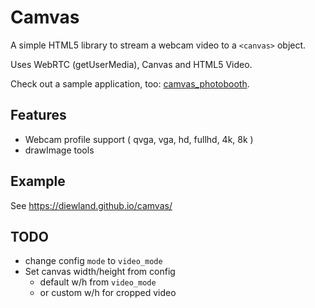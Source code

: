 # Camvas

A simple HTML5 library to stream a webcam video to a `<canvas>` object. 

Uses WebRTC (getUserMedia), Canvas and HTML5 Video.

Check out a sample application, too: [camvas_photobooth](http://cbrandolino.github.io/camvas_photobooth/).

## Features
* Webcam profile support ( qvga, vga, hd, fullhd, 4k, 8k )
* drawImage tools

## Example

See https://diewland.github.io/camvas/

## TODO
* change config `mode` to `video_mode`
* Set canvas width/height from config
  * default w/h from `video_mode` 
  * or custom w/h for cropped video
